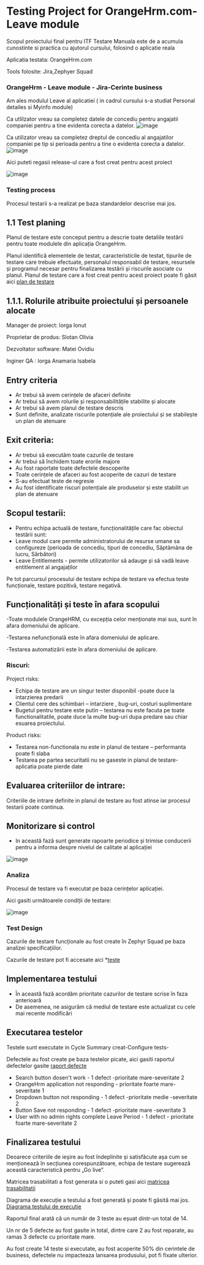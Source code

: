 # Testing Project for OrangeHrm.com- Leave module
Scopul proiectului final pentru ITF Testare Manuala este de a acumula cunostinte si practica cu ajutorul cursului, folosind o aplicatie reala

Aplicatia testata: OrangeHrm.com

Tools folosite: Jira,Zephyer Squad

### OrangeHrm - Leave module - Jira-Cerinte business

Am ales modulul Leave al aplicatiei ( in cadrul cursului s-a studiat Personal detailes si Myinfo module)

Ca utlilzator vreau sa completez datele de concediu pentru angajatii companiei pentru a tine evidenta corecta a datelor.
![image](https://github.com/user-attachments/assets/1c1f4c8e-b567-46ee-9048-03855284f61e)

Ca utilizator vreau sa completez dreptul de concediu al angajatilor companiei pe tip si perioada pentru a tine o evidenta corecta a datelor.
![image](https://github.com/user-attachments/assets/fe9a0dcd-b89a-4e79-9435-c91e9e5ef80d)

Aici puteti regasii release-ul care a fost creat pentru acest proiect

![image](https://github.com/user-attachments/assets/c225a978-da81-4e93-aed6-a2860350150b)

### Testing process

Procesul testarii s-a realizat pe baza standardelor descrise mai jos.

## 1.1 Test planing

Planul de testare este conceput pentru a descrie toate detaliile testării pentru toate modulele din aplicația OrangeHrm.

Planul identifică elementele de testat, caracteristicile de testat, tipurile de testare care trebuie efectuate, personalul responsabil de testare, resursele și programul necesar pentru finalizarea testării și riscurile asociate cu planul. Planul de testare care a fost creat pentru acest proiect poate fi găsit aici [plan de testare](https://github.com/iorgaisabela/Iorga_Isabela_ST6/blob/main/Plan_de_testare_Orangehrm.com_st6)

## 1.1.1. Rolurile atribuite proiectului și persoanele alocate


Manager de proiect: Iorga Ionut

Proprietar de produs: Slotan Olivia

Dezvoltator software: Matei Ovidiu

Inginer QA : Iorga Anamaria Isabela

## Entry criteria 

- Ar trebui să avem cerințele de afaceri definite
- Ar trebui să avem rolurile și responsabilitățile stabilite și alocate
- Ar trebui să avem planul de testare descris
- Sunt definite, analizate riscurile potențiale ale proiectului și se stabilește un plan de atenuare

## Exit criteria:
-	Ar trebui să executăm toate cazurile de testare
- Ar trebui să închidem toate erorile majore
- Au fost raportate toate defectele descoperite
- Toate cerințele de afaceri au fost acoperite de cazuri de testare
- S-au efectuat teste de regresie
- Au fost identificate riscuri potențiale ale produselor și este stabilit un plan de atenuare

## Scopul testarii:
- Pentru echipa actuală de testare, funcționalitățile care fac obiectul testării sunt:
- Leave modul care permite administratorului de resurse umane sa configureze (perioada de concediu, tipuri de concediu, Săptămâna de lucru, Sărbători)
-	Leave Entitlements  - permite utilizatorilor să adauge și să vadă leave entitlement al angajaților
  
Pe tot parcursul procesului de testare echipa de testare va efectua teste funcționale, testare pozitivă, testare negativă.

## Funcționalități și teste în afara scopului

-Toate modulele OrangeHRM, cu excepția celor menționate mai sus, sunt în afara domeniului de aplicare.

-Testarea nefuncțională este în afara domeniului de aplicare.

-Testarea automatizării este în afara domeniului de aplicare.


###  Riscuri:
Project risks: 
-	 Echipa de testare are un singur tester disponibil -poate duce la intarzierea predarii
-	 Clientul cere des schimbari – intarziere , bug-uri, costuri suplimentare
-	 Bugetul pentru testare este putin – testarea nu este facuta pe toate functionalitatile, poate duce la multe bug-uri dupa predare sau chiar esuarea proiectului.

Product risks: 

-  Testarea non-functionala nu este in planul de testare – performanta poate fi slaba 
-  Testarea pe partea securitatii nu se gaseste in planul de testare- aplicatia poate pierde date

## Evaluarea criteriilor de intrare:

 Criteriile de intrare definite in planul de testare au fost atinse iar procesul testarii poate continua.

 ## Monitorizare si control

 - In această fază sunt generate rapoarte periodice și trimise conducerii pentru a informa despre nivelul de calitate al aplicației
   
![image](https://github.com/user-attachments/assets/517134e8-5f87-4eaa-a214-de5254555fe4)


### Analiza 

Procesul de testare va fi executat pe baza cerințelor aplicației.

Aici gasiti următoarele condiții de testare:

![image](https://github.com/user-attachments/assets/87cb64c2-e1b3-489c-9f9c-2a9bf719bb14)



### Test Design

Cazurile de testare funcționale au fost create în Zephyr Squad pe baza analizei specificațiilor.

Cazurile de testare pot fi accesate aici *[teste](https://github.com/iorgaisabela/Iorga_Isabela_ST6/blob/main/Test%20case-uri.csv)

## Implementarea testului
- În această fază acordăm prioritate cazurilor de testare scrise în faza anterioară
- De asemenea, ne asigurăm că mediul de testare este actualizat cu cele mai recente modificări

## Executarea testelor
Testele sunt executate in Cycle Summary creat-Configure tests-

Defectele au fost create pe baza testelor picate, aici gasiti raportul defectelor gasite [raport defecte](https://github.com/iorgaisabela/Iorga_Isabela_ST6/blob/main/Raport%20defecte.csv)
- Search button dosen't work - 1 defect -prioritate mare-severitate 2
- OrangeHrm application not responding - prioritate foarte mare-severitate 1
- Dropdown button not responding - 1 defect -prioritate medie -severitate 2
- Button Save not responding - 1 defect -prioritate mare -severitate 3
- User with no admin rights complete Leave Period - 1 defect - prioritate foarte mare-severitate 2


## Finalizarea testului
Deoarece criteriile de ieșire au fost îndeplinite și satisfăcute așa cum se menționează în secțiunea corespunzătoare, echipa de testare sugerează această caracteristică pentru „Go live”.

Matricea trasabilitati a fost generata si o puteti gasi aici [matricea trasabilitatii](https://github.com/iorgaisabela/Iorga_Isabela_ST6/blob/main/Matricea%20trasabilitatii.csv)

Diagrama de execuție a testului a fost generată și poate fi găsită mai jos. [Diagrama testului de executie](https://itfclasses.atlassian.net/jira/dashboards/10510?maximized=10948)



Raportul final arată că un număr de 3 teste au eșuat dintr-un total de 14.

Un nr de 5 defecte au fost gasite in total, dintre care 2 au fost reparate, au ramas 3 defecte cu prioritate mare.

Au fost create 14 teste si executate, au fost acoperite 50% din cerintele de business, defectele nu impacteaza lansarea produsului, pot fi fixate ulterior.




